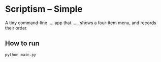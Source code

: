 # Scriptism – Simple

A tiny command-line .... app that ...., shows a four-item menu, and records their order.

## How to run

```bash
python main.py
```
